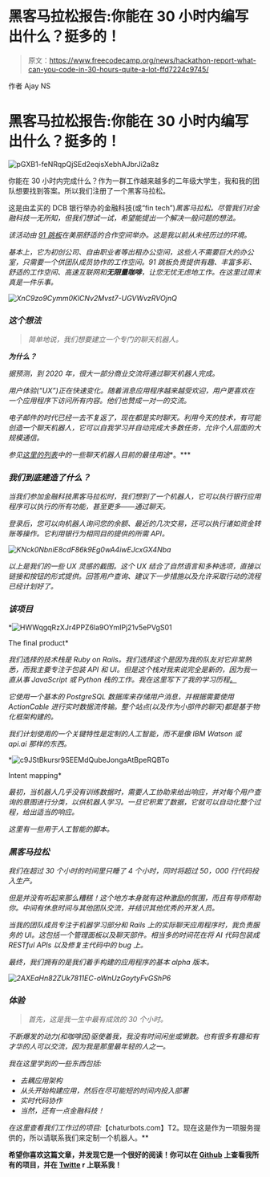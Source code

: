 # 黑客马拉松报告:你能在 30 小时内编写出什么？挺多的！

> 原文：<https://www.freecodecamp.org/news/hackathon-report-what-can-you-code-in-30-hours-quite-a-lot-ffd7224c9745/>

作者 Ajay NS

# 黑客马拉松报告:你能在 30 小时内编写出什么？挺多的！

![pGXB1-feNRqpQjSEd2eqisXebhAJbrJi2a8z](img/933cbd7f14edffd8f668e1b3ada7a2e6.png)

你能在 30 小时内完成什么？作为一群工作越来越多的二年级大学生，我和我的团队想要找到答案。所以我们注册了一个黑客马拉松。

这是由孟买的 DCB 银行举办的金融科技(或“fin tech”)*黑客马拉松。尽管我们对金融科技一无所知，但我们想试一试，希望能提出一个解决一般问题的想法。*

*该活动由 [91 跳板](http://www.91springboard.com/)在美丽舒适的合作空间举办。这是我以前从未经历过的环境。*

*基本上，它为初创公司、自由职业者等出租办公空间，这些人不需要巨大的办公室，只需要一个供团队成员协作的工作空间。91 跳板负责提供有趣、丰富多彩、舒适的工作空间、高速互联网和**无限量咖啡**，让您无忧无虑地工作。在这里过周末真是一件乐事。*

*![XnC9zo9Cymm0KlCNv2Mvst7-UGVWvzRVOjnQ](img/faf698bb3f29698a914aa7a01fcf968f.png)*

### *这个想法*

> *简单地说，我们想要建立一个专门的聊天机器人。*

***为什么？***

*据预测，到 2020 年，很大一部分商业交流将通过聊天机器人完成。*

*用户体验(“UX”)正在快速变化。随着消息应用程序越来越受欢迎，用户更喜欢在一个应用程序下访问所有内容。他们也赞成一对一的交流。*

*电子邮件的时代已经一去不复返了，现在都是实时聊天。利用今天的技术，有可能创造一个聊天机器人，它可以自我学习并自动完成大多数任务，允许个人层面的大规模通信。*

*参见[这里的列表](https://medium.com/the-mission/11-best-uses-of-chatbots-right-now-1c27764b7e62)中的一些聊天机器人目前的最佳用途**。***

### *我们到底建造了什么？*

*当我们参加金融科技黑客马拉松时，我们想到了一个机器人，它可以执行银行应用程序可以执行的所有功能，甚至更多——通过聊天。*

*登录后，您可以向机器人询问您的余额、最近的几次交易，还可以执行诸如资金转账等操作。它利用银行为相同目的提供的所需 API。*

*![KNck0NbniE8cdF86k9Eg0wA4iwEJcxGX4Nba](img/6b416d246279e82a181575b62f973160.png)*

*以上是我们的一些 UX 灵感的截图。这个 UX 结合了自然语言和多种选项，直接以链接和按钮的形式提供。回答用户查询、建议下一步措施以及允许采取行动的流程已经计划好了。*

### *该项目*

*![HWWqgqRzXJr4PPZ6la9OYmIPj21v5ePVgS01](img/42f421e17a80944379aaff8cc1d3aad6.png)

The final product* 

*我们选择的技术栈是 Ruby on Rails。我们选择这个是因为我的队友对它非常熟悉，而我主要专注于包装 API 和 UI。但是这个栈对我来说完全是新的，因为我一直从事 JavaScript 或 Python 栈的工作。我在这里写下了我的学习历程[。](https://hackernoon.com/ruby-on-rails-and-full-stack-javascript-ecadf631707)*

*它使用一个基本的 PostgreSQL 数据库来存储用户消息，并根据需要使用 ActionCable 进行实时数据流传输。整个站点(以及作为小部件的聊天)都是基于物化框架构建的。*

*我们计划使用的一个关键特性是定制的人工智能，而不是像 IBM Watson 或 api.ai 那样的东西。*

*![c9JStBkursr9SEEMdQubeJongaAtBpeRQBTo](img/54dc99b2c613fe27ed0eafd337ee897a.png)

Intent mapping* 

*最初，当机器人几乎没有训练数据时，需要人工协助来给出响应，并对每个用户查询的意图进行分类，以供机器人学习。一旦它积累了数据，它就可以自动化整个过程，给出适当的响应。*

*这里有一些用于人工智能的脚本。*

### *黑客马拉松*

*我们在超过 30 个小时的时间里只睡了 4 个小时，同时将超过 50，000 行代码投入生产。*

*但是并没有听起来那么糟糕！这个地方本身就有这种激励的氛围，而且有导师帮助你。中间有休息时间与其他团队交流，并结识其他优秀的开发人员。*

*当我的团队成员专注于机器学习部分和 Rails 上的实际聊天应用程序时，我负责服务的 UI。这包括一个管理面板以及聊天部件。相当多的时间花在将 AI 代码包装成 RESTful APIs 以及修复主代码中的 bug 上。*

*最终，我们拥有的是我们着手构建的应用程序的基本 alpha 版本。*

*![2AXEaHn82ZUk7811EC-oWnUzGoytyFvGShP6](img/e1d7226c1b7f27cea33005284385e7cc.png)*

### *体验*

> *首先，这是我一生中最有成效的 30 个小时。*

*不断爆发的动力(和咖啡因)驱使着我，我没有时间闲坐或懒散。也有很多有趣和有才华的人可以交流，因为我是那里最年轻的人之一。*

*我在这里学到的一些东西包括:*

*   *去耦应用架构*
*   *从头开始构建应用，然后在尽可能短的时间内投入部署*
*   *实时代码协作*
*   *当然，还有一点金融科技！*

*在这里查看我们工作过的项目:*【chaturbots.com】T2。现在这是作为一项服务提供的，所以请联系我们来定制一个机器人。**

**希望你喜欢这篇文章，并发现它是一个很好的阅读！你可以在 [Github](http://github.com/ajayns/) 上查看我所有的项目，并在 [Twitte](https://twitter.com/ajayns08) r 上联系我！**